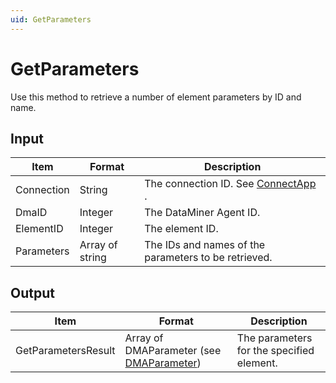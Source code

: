 ```yaml
---
uid: GetParameters
---
```


# GetParameters

Use this method to retrieve a number of element parameters by ID and name.

## Input

| Item       | Format          | Description                                                                      |
|------------|-----------------|----------------------------------------------------------------------------------|
| Connection | String          | The connection ID. See [ConnectApp](xref:ConnectApp) . |
| DmaID      | Integer         | The DataMiner Agent ID.                                                          |
| ElementID  | Integer         | The element ID.                                                                  |
| Parameters | Array of string | The IDs and names of the parameters to be retrieved.                             |

## Output

| Item                | Format                                                                               | Description                               |
|---------------------|--------------------------------------------------------------------------------------|-------------------------------------------|
| GetParametersResult | Array of DMAParameter (see [DMAParameter](xref:DMAParameter)) | The parameters for the specified element. |

